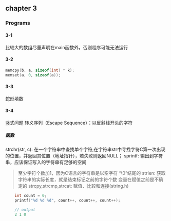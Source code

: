 ## chapter 3
### Programs
#### 3-1
比较大的数组尽量声明在main函数外，否则程序可能无法运行
#### 3-2
```C
memcpy(b, a, sizeof(int) * k);
memset(a, 0, sizeof(a));
```
#### 3-3
蛇形填数
#### 3-4
竖式问题
转义序列（Escape Sequence）：以反斜线开头的字符
##### 函数
strchr(str, c): 在一个字符串中查找单个字符;在字符串str中寻找字符C第一次出现的位置，并返回其位置（地址指针），若失败则返回NULL；
sprintf: 输出到字符串，应该保证写入的字符串有足够的空间
> 至少字符个数加1，因为C语言的字符串是以空字符 “\0”结尾的
strlen: 获取字符串的实际长度，就是结束标记之前的字符个数
> 变量在赋值之前是不确定的
strcpy,strcmp,strcat: 赋值、比较和连接(string.h)
```C
    int count = 0;
    printf("%d %d %d", count++, count++, count++);
    
    // output
    2 1 0
```
